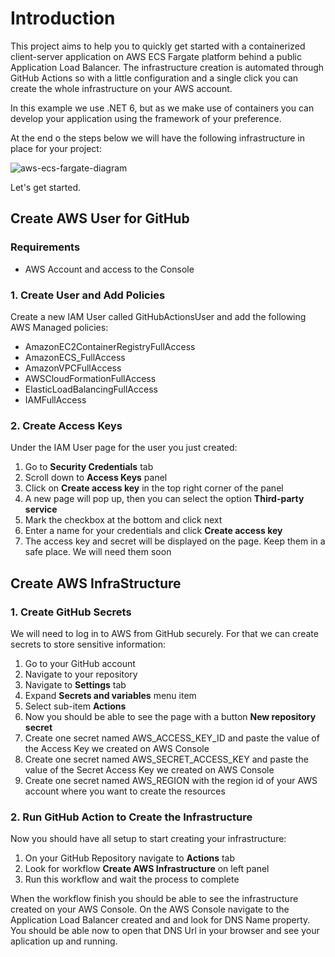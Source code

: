 # Introduction
This project aims to help you to quickly get started with a containerized client-server application on AWS ECS Fargate platform behind a public Application Load Balancer. The infrastructure creation is automated through GitHub Actions so with a little configuration and a single click you can create the whole infrastructure on your AWS account.

In this example we use .NET 6, but as we make use of containers you can develop your application using the framework of your preference.

At the end o the steps below we will have the following infrastructure in place for your project:

![aws-ecs-fargate-diagram](https://github.com/stefam/aws-ecs-fargate/assets/12499171/5ea61909-c522-4687-b227-65fdc5620434)

Let's get started.

## Create AWS User for GitHub

### Requirements
- AWS Account and access to the Console

### 1. Create User and Add Policies
Create a new IAM User called GitHubActionsUser and add the following AWS Managed policies:
- AmazonEC2ContainerRegistryFullAccess
- AmazonECS_FullAccess
- AmazonVPCFullAccess
- AWSCloudFormationFullAccess
- ElasticLoadBalancingFullAccess
- IAMFullAccess

### 2. Create Access Keys
Under the IAM User page for the user you just created:
1. Go to **Security Credentials** tab
2. Scroll down to **Access Keys** panel
3. Click on **Create access key** in the top right corner of the panel
4. A new page will pop up, then you can select the option **Third-party service**
5. Mark the checkbox at the bottom and click next
6. Enter a name for your credentials and click **Create access key**
7. The access key and secret will be displayed on the page. Keep them in a safe place. We will need them soon

## Create AWS InfraStructure
### 1. Create GitHub Secrets
We will need to log in to AWS from GitHub securely. For that we can create secrets to store sensitive information:
1. Go to your GitHub account
2. Navigate to your repository
3. Navigate to **Settings** tab
4. Expand **Secrets and variables** menu item
5. Select sub-item **Actions**
6. Now you should be able to see the page with a button **New repository secret**
7. Create one secret named AWS_ACCESS_KEY_ID and paste the value of the Access Key we created on AWS Console
8. Create one secret named AWS_SECRET_ACCESS_KEY and paste the value of the Secret Access Key we created on AWS Console
9. Create one secret named AWS_REGION with the region id of your AWS account where you want to create the resources

### 2. Run GitHub Action to Create the Infrastructure
Now you should have all setup to start creating your infrastructure:
1. On your GitHub Repository navigate to **Actions** tab
2. Look for workflow **Create AWS Infrastructure** on left panel
3. Run this workflow and wait the process to complete

When the workflow finish you should be able to see the infrastructure created on your AWS Console.
On the AWS Console navigate to the Application Load Balancer created and and look for DNS Name property.
You should be able now to open that DNS Url in your browser and see your aplication up and running.
